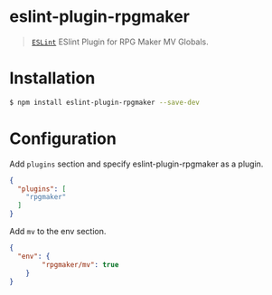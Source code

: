 eslint-plugin-rpgmaker
======================

> [`ESLint`](http://eslint.org) ESlint Plugin for RPG Maker MV Globals.

# Installation

```sh
$ npm install eslint-plugin-rpgmaker --save-dev
```

# Configuration

Add `plugins` section and specify eslint-plugin-rpgmaker as a plugin.

```json
{
  "plugins": [
    "rpgmaker"
  ]
}
```

Add `mv` to the env section.

```json
{
  "env": {
        "rpgmaker/mv": true
    }
}
```
